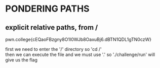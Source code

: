 # PONDERING PATHS 
## explicit relative paths, from /
pwn.college{cEQaoFBzgny8O1I0WJb8OaxuBj6.dBTN1QDL1gTN0czW} <br>

first we need to enter the '/' directory so 'cd /' <br>
then we can execute the file and we must use '.' so './challenge/run' will give us the flag
